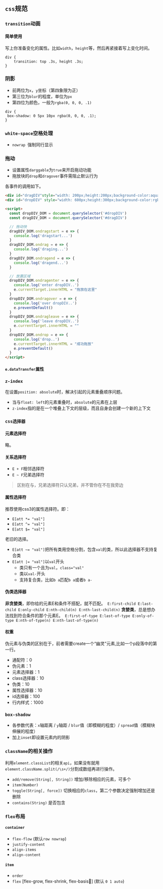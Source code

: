 ## `css`规范

### `transition`动画
#### 简单使用
写上你准备变化的属性。比如`width`，`height`等，然后再紧接着写上变化时间。
```
div {
	transition: top .3s, height .3s;
}
```

### 阴影
- 前两位为`x`，`y`坐标（第四象限为正）
- 第三位为`blur`的程度，单位为`px`
- 第四位为颜色，一般为`rgba(0, 0, 0, .1)`
```
div {
 box-shadow: 0 5px 10px rgba(0, 0, 0, .1);
}
```

### `white-space`空格处理
- `nowrap `强制同行显示

### 拖动
- 设置属性`darggable`为`true`来开启拖动功能
- 拖放块的`drop`和`dragover`事件需阻止默认行为

各事件的调用如下。

``` html
<div id="dragDIV"style="width: 200px;height:200px;background-color:aqua;" draggable="true"></div>
<div id="dropDIV" style="width: 600px;height:300px;background-color:rgb(221, 215, 215);"></div>

<script>
  const dropDIV_DOM = document.querySelector('#dropDIV')
  const dragDIV_DOM = document.querySelector('#dragDIV')

  // 拖动快
  dragDIV_DOM.ondragstart = e => {
    console.log('dragstart...')
  }
  dragDIV_DOM.ondrag = e => {
    console.log('draging...')
  }
  dragDIV_DOM.ondragend = e => {
    console.log('dragend...')
  }

  // 放置区域
  dropDIV_DOM.ondragenter = e => {
    console.log('enter dropDIV..')
    e.currentTarget.innerHTML = "拖放在这里"
  }
  dropDIV_DOM.ondragover = e => {
    console.log('over dropDIV..')
    e.preventDefault()
  }
  dropDIV_DOM.ondragleave = e => {
    console.log('leave dropDIV..')
    e.currentTarget.innerHTML = ""
  }
  dropDIV_DOM.ondrop = e => {
    console.log('drop..')
    e.currentTarget.innerHTML = "成功拖放"
    e.preventDefault()
  }
</script>
```
#### `e.dataTransfer`属性

### `z-index`
在设置`position: absolute`时，解决引起的元素重叠顺序问题。

- 当与`float: left`的元素重叠时，`absolute`的元素在上层
- `z-index`指的是在一个堆叠上下文的层级，而且自身会创建一个新的上下文

### `css选择器`
#### 元素选择符
略。
#### 关系选择符
- `E + F`相邻选择符
- `E ~ F`兄弟选择符
> 区别在与，兄弟选择符只认兄弟，并不管你在不在我旁边
#### 属性选择符
推荐使用css3的属性选择符。即：
- `E[att *= "val"]`
- `E[att ^= "val"]`
- `E[att $= "val"]`

老旧的选择。
- `E[att ~= "val"]`把所有类用空格分割，包含`val`的类，所以此选择器不支持复合类
- `E[att |= "val"]`以`val`开头
	- 类只有一个且为`val`，`class="val"`
	- 类以`val-`开头
	- 支持复合类，比如`b a`匹配`b a`或者`b a-`
#### 伪类选择器
**非贪婪类**，即你给的元素E和条件不搭配，就不匹配。`
E:first-child
E:last-child
E:only-child
E:nth-child(n)
E:nth-last-child(n)`
**贪婪类**，总是想办法找到符合条件的那个元素E。`
E:first-of-type
E:last-of-type
E:only-of-type
E:nth-of-type(n)
E:nth-last-of-type(n)`
#### 权重
伪元素与伪类的区别在于，前者需要create一个“幽灵”元素,比如一个p段落中的第一行。

- 通配符：0
- 伪元素：1
- 元素选择器：1
- class选择器：10
- 伪类：10
- 属性选择器：10
- id选择器：100
- 行内样式：1000

### `box-shadow`
- 各参数代表：`x`轴距离 / `y`轴距 / `blur`值（即模糊的程度）/ `spread`值（模糊块伸展的程度）
- 加上`inset`即设置元素内的阴影

### `className`的相关操作
利用`element.classList`的相关`api`，如果没有就用`element.className.split(/\s+/)`分割成数组再进行操作。
- `add/remove(String[, String])` 增加/移除相应的元素，可多个
- `item(Number)`
- `toggle(String[, force])` 切换相应的`class`，第二个参数决定强制增加还是删除
- `contains(String)` 是否包含

### `flex`布局
#### `container`
- `flex-flow` (默认`row nowrap`)
- `justify-content`
- `align-items`
- `align-content`

#### `item`
- `order`
- `flex` [flex-grow, flex-shrink, flex-basis] (默认 `0 1 auto`)
